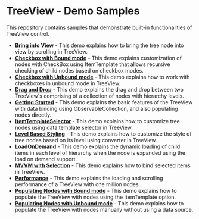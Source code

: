 
# TreeView - Demo Samples

This repository contains samples that demonstrate built-in functionalities of TreeView control.

* **<a href="Samples/Bring-into-View">Bring into View</a>** - This demo explains how to bring the tree node into view by scrolling in TreeView.
* **<a href="Samples/Checkbox-with-Bound-mode">Checkbox with Bound mode</a>** - This demo explains customization of nodes with CheckBox using ItemTemplate that allows recursive checking of child nodes based on checkbox modes.
* **<a href="Samples/Checkbox-with-Unbound-mode">Checkbox with Unbound mode</a>** - This demo explains how to work with checkboxes in unbound mode in TreeView.
* **<a href="Samples/Drag-and-Drop">Drag and Drop</a>** - This demo explains the drag and drop between two TreeView's comprising of a collection of nodes with hierarchy levels.
* **<a href="Samples/Getting-Started">Getting Started</a>** - This demo explains the basic features of the TreeView with data binding using ObservableCollection, and also populating nodes directly.
* **<a href="Samples/Item-Template-Selector">ItemTemplateSelector</a>** - This demo explains how to customize tree nodes using data template selector in TreeView.
* **<a href="Samples/Level-Based-Styling">Level Based Styling</a>** - This demo explains how to customize the style of tree nodes based on its level using converter in TreeView.
* **<a href="Samples/Load-On-Demand">LoadOnDemand</a>** - This demo explains the dynamic loading of child items in each level of hierarchy when the node is expanded using the load on demand support.
* **<a href="Samples/MVVM-with-Selection">MVVM with Selection</a>** - This demo explains how to bind selected items in TreeView.
* **<a href="Samples/Performance">Performance</a>** - This demo explains the loading and scrolling performance of a TreeView with one million nodes.
* **<a href="Samples/Populating-Nodes-with-Bound-mode">Populating Nodes with Bound mode</a>** - This demo explains how to populate the TreeView with nodes using the ItemTemplate option.
* **<a href="Samples/Populating-Nodes-with-Unbound-mode">Populating Nodes with Unbound mode</a>** - This demo explains how to populate the TreeView with nodes manually without using a data source.

